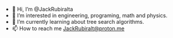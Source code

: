 - 👋 Hi, I’m @JackRubiralta
- 👀 I’m interested in engineering, programing, math and physics.
- 🌱 I’m currently learning about tree search algorithms.
- 📫 How to reach me JackRubiralt@proton.me

